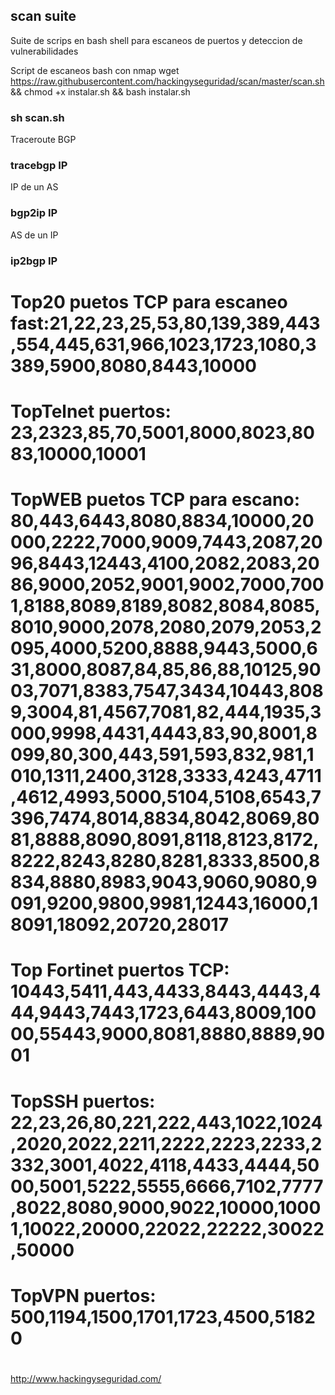 ## scan suite

Suite de scrips en bash shell para escaneos de puertos y deteccion de vulnerabilidades

Script de escaneos bash con nmap
wget https://raw.githubusercontent.com/hackingyseguridad/scan/master/scan.sh && chmod +x instalar.sh && bash instalar.sh
### sh scan.sh

Traceroute BGP
### tracebgp IP

IP de un AS
### bgp2ip IP

AS de un IP
### ip2bgp IP

# Top20 puetos TCP para escaneo fast:21,22,23,25,53,80,139,389,443,554,445,631,966,1023,1723,1080,3389,5900,8080,8443,10000
# TopTelnet puertos: 23,2323,85,70,5001,8000,8023,8083,10000,10001
# TopWEB puetos TCP para escano: 80,443,6443,8080,8834,10000,20000,2222,7000,9009,7443,2087,2096,8443,12443,4100,2082,2083,2086,9000,2052,9001,9002,7000,7001,8188,8089,8189,8082,8084,8085,8010,9000,2078,2080,2079,2053,2095,4000,5200,8888,9443,5000,631,8000,8087,84,85,86,88,10125,9003,7071,8383,7547,3434,10443,8089,3004,81,4567,7081,82,444,1935,3000,9998,4431,4443,83,90,8001,8099,80,300,443,591,593,832,981,1010,1311,2400,3128,3333,4243,4711,4612,4993,5000,5104,5108,6543,7396,7474,8014,8834,8042,8069,8081,8888,8090,8091,8118,8123,8172,8222,8243,8280,8281,8333,8500,8834,8880,8983,9043,9060,9080,9091,9200,9800,9981,12443,16000,18091,18092,20720,28017
# Top Fortinet puertos TCP:  10443,5411,443,4433,8443,4443,444,9443,7443,1723,6443,8009,10000,55443,9000,8081,8880,8889,9001
# TopSSH puertos: 22,23,26,80,221,222,443,1022,1024,2020,2022,2211,2222,2223,2233,2332,3001,4022,4118,4433,4444,5000,5001,5222,5555,6666,7102,7777,8022,8080,9000,9022,10000,10001,10022,20000,22022,22222,30022,50000
# TopVPN puertos: 500,1194,1500,1701,1723,4500,51820

#
http://www.hackingyseguridad.com/
#
